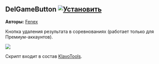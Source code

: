 ## DelGameButton [![Установить](http://s43.radikal.ru/i101/1406/15/25aa0cc99cf2.png)](https://github.com/voidmain02/KgScripts/raw/master/scripts/DelGameButton.user.js)
**Авторы:** [Fenex](http://klavogonki.ru/u/#/82885/)

Кнопка удаления результата в соревнованиях (работает только для Премиум-аккаунтов).

![](http://i024.radikal.ru/1406/c9/824ed71676f7.png)

Скрипт входит в состав [KlavoTools](https://chrome.google.com/webstore/detail/klavotools/gjfkpldhfcknofacejmlahofmcmhgpic).
